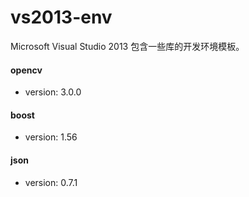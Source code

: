 # vs2013-env
Microsoft Visual Studio 2013 包含一些库的开发环境模板。

#### opencv
- version: 3.0.0

#### boost
- version: 1.56

#### json
- version: 0.7.1
